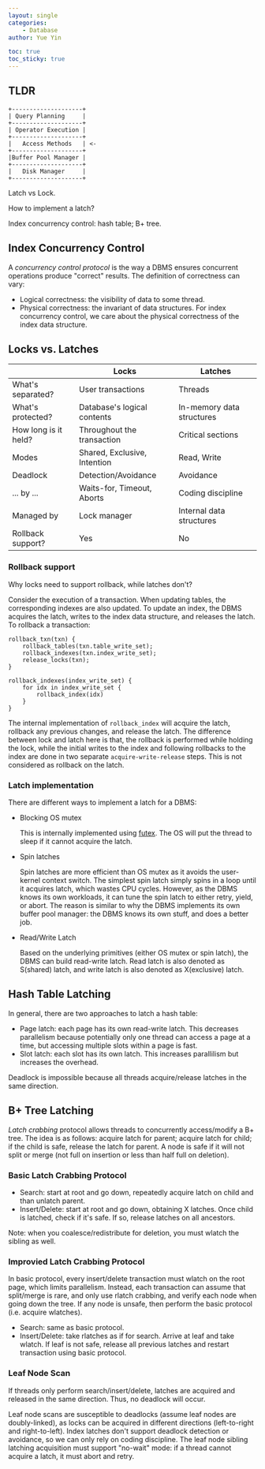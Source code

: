 ```yaml
---
layout: single
categories: 
    - Database
author: Yue Yin

toc: true
toc_sticky: true
---
```


## TLDR

```
+--------------------+
| Query Planning     |
+--------------------+
| Operator Execution |
+--------------------+
|   Access Methods   | <-
+--------------------+
|Buffer Pool Manager |
+--------------------+
|   Disk Manager     |
+--------------------+
```

Latch vs Lock.

How to implement a latch?

Index concurrency control: hash table; B+ tree. 

## Index Concurrency Control

A *concurrency control protocol* is the way a DBMS ensures concurrent operations produce "correct" results. The definition of correctness can vary:
- Logical correctness: the visibility of data to some thread.
- Physical correctness: the invariant of data structures. 
For index concurrency control, we care about the physical correctness of the index data structure.

## Locks vs. Latches

|                      | Locks                        | Latches                   |
| -------------------- | ---------------------------- | ------------------------- |
| What's separated?    | User transactions            | Threads                   |
| What's protected?    | Database's logical contents  | In-memory data structures |
| How long is it held? | Throughout the transaction   | Critical sections         |
| Modes                | Shared, Exclusive, Intention | Read, Write               |
| Deadlock             | Detection/Avoidance          | Avoidance                 |
| ... by ...           | Waits-for, Timeout, Aborts   | Coding discipline         |
| Managed by           | Lock manager                 | Internal data structures  |
| Rollback support?    | Yes                          | No                        |


### Rollback support

Why locks need to support rollback, while latches don't? 

Consider the execution of a transaction. When updating tables, the corresponding indexes are also updated. To update an index, the DBMS acquires the latch, writes to the index data structure, and releases the latch. To rollback a transaction:
```
rollback_txn(txn) {
    rollback_tables(txn.table_write_set);
    rollback_indexes(txn.index_write_set);
    release_locks(txn);
}

rollback_indexes(index_write_set) {
    for idx in index_write_set {
        rollback_index(idx)
    }
}
```

The internal implementation of `rollback_index` will acquire the latch, rollback any previous changes, and release the latch. The difference between lock and latch here is that, the rollback is performed while holding the lock, while the initial writes to the index and following rollbacks to the index are done in two separate `acquire-write-release` steps. This is not considered as rollback on the latch. 

### Latch implementation

There are different ways to implement a latch for a DBMS:

- Blocking OS mutex
    
    This is internally implemented using [futex](https://yyin-dev.github.io/os/futex/). The OS will put the thread to sleep if it cannot acquire the latch.

- Spin latches

    Spin latches are more efficient than OS mutex as it avoids the user-kernel context switch. The simplest spin latch simply spins in a loop until it acquires latch, which wastes CPU cycles. However, as the DBMS knows its own workloads, it can tune the spin latch to either retry, yield, or abort. The reason is similar to why the DBMS implements its own buffer pool manager: the DBMS knows its own stuff, and does a better job.

- Read/Write Latch

    Based on the underlying primitives (either OS mutex or spin latch), the DBMS can build read-write latch. Read latch is also denoted as S(shared) latch, and write latch is also denoted as X(exclusive) latch.

## Hash Table Latching

In general, there are two approaches to latch a hash table:
- Page latch: each page has its own read-write latch. This decreases parallelism because potentially only one thread can access a page at a time, but accessing multiple slots within a page is fast.
- Slot latch: each slot has its own latch. This increases parallilism but increases the overhead. 

Deadlock is impossible because all threads acquire/release latches in the same direction. 

## B+ Tree Latching

*Latch crabbing* protocol allows threads to concurrently access/modify a B+ tree. The idea is as follows: acquire latch for parent; acquire latch for child; if the child is safe, release the latch for parent. A node is safe if it will not split or merge (not full on insertion or less than half full on deletion). 

### Basic Latch Crabbing Protocol

- Search: start at root and go down, repeatedly acquire latch on child and than unlatch parent.
- Insert/Delete: start at root and go down, obtaining X latches. Once child is latched, check if it's safe. If so, release latches on all ancestors. 

Note: when you coalesce/redistribute for deletion, you must wlatch the sibling as well. 

### Improvied Latch Crabbing Protocol

In basic protocol, every insert/delete transaction must wlatch on the root page, which limits parallelism. Instead, each transaction can assume that split/merge is rare, and only use rlatch crabbing, and verify each node when going down the tree. If any node is unsafe, then perform the basic protocol (i.e. acquire wlatches). 

- Search: same as basic protocol.
- Insert/Delete: take rlatches as if for search. Arrive at leaf and take wlatch. If leaf is not safe, release all previous latches and restart transaction using basic protocol. 

### Leaf Node Scan

If threads only perform search/insert/delete, latches are acquired and released in the same direction. Thus, no deadlock will occur. 

Leaf node scans are susceptible to deadlocks (assume leaf nodes are doubly-linked), as locks can be acquired in different directions (left-to-right and right-to-left). Index latches don't support deadlock detection or avoidance, so we can only rely on coding discipline. The leaf node sibling latching acquisition must support "no-wait" mode: if a thread cannot acquire a latch, it must abort and retry. 